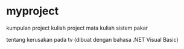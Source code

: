 # myproject
kumpulan project kuliah
project mata kuliah sistem pakar

tentang kerusakan pada tv (dibuat dengan bahasa .NET Visual Basic)
